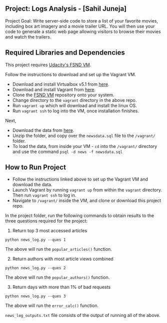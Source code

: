 Project: Logs Analysis  - [Sahil Juneja]
------------------------------------------------
Project Goal: Write server-side code to store a list of your favorite movies, including box art imagery and a movie trailer URL. You will then use your code to generate a static web page allowing visitors to browse their movies and watch the trailers.


Required Libraries and Dependencies
-----------------------------------
This project requires [Udacity's FSND VM](https://github.com/udacity/fullstack-nanodegree-vm).

Follow the instructions to download and set up the Vagrant VM.

- Download and install Virtualbox v5.1 from [here](https://www.virtualbox.org/wiki/Download_Old_Builds_5_1).
- Download and install Vagrant from [here](https://www.vagrantup.com/downloads.html).
- Clone the [FSND VM](https://github.com/udacity/fullstack-nanodegree-vm) repository onto your system.
- Change directory to the `vagrant` directory in the above repo.
- Run `vagrant up` which will download and install the linux OS.
- Run `vagrant ssh` to log into the VM, once installation finishes.

Next,

- Download the data from [here](https://d17h27t6h515a5.cloudfront.net/topher/2016/August/57b5f748_newsdata/newsdata.zip).
- Unzip the folder, and copy over the `newsdata.sql` file to the `/vagrant/` folder.
- To load the data, from inside your VM - `cd` into the `/vagrant/` directory and use the command `psql -d news -f newsdata.sql`


How to Run Project
------------------
- Follow the instructions linked above to set up the Vagrant VM and download the data.
- Launch Vagrant by running `vagrant up` from within the `vagrant` directory. Then run `vagrant ssh` to log in.
- Navigate to `/vagrant/` inside the VM, and clone or download this project repo.

In the project folder, run the following commands to obtain results to the three questions required for the project:

1. Return top 3 most accessed articles

`python news_log.py --ques 1`

The above will run the `popular_articles()` function. 

2. Return authors with most article views combined

`python news_log.py --ques 2`

The above will run the `popular_authors()` function. 

3. Return days with more than 1% of bad requests

`python news_log.py --ques 3`

The above will run the `error_calc()` function. 

`news_log_outputs.txt` file consists of the output of running all of the above.
